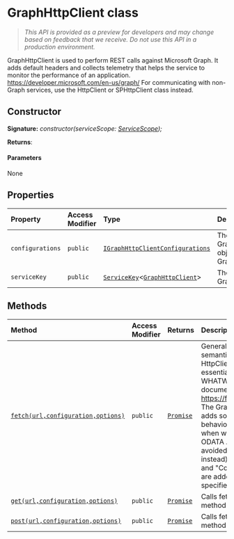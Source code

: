 # GraphHttpClient class





> _This API is provided as a preview for developers and may change based on feedback that we receive.  Do not use this API in a production environment._

GraphHttpClient is used to perform REST calls against Microsoft Graph. It adds default headers and collects telemetry that helps the service to monitor the performance of an application. https://developer.microsoft.com/en-us/graph/ For communicating with non-Graph services, use the HttpClient or SPHttpClient class instead.


## Constructor


**Signature:** _constructor(serviceScope: [ServiceScope](../../sp-core-library/class/servicescope.md));_

**Returns**: 



#### Parameters
None


## Properties

| Property	   | Access Modifier | Type	| Description|
|:-------------|:----|:-------|:-----------|
|`configurations`     | `public` | [`IGraphHttpClientConfigurations`](../../sp-http/interface/igraphhttpclientconfigurations.md) | The standard predefined GraphHttpClientConfiguration objects for use with the GraphHttpClient class. |
|`serviceKey`     | `public` | [`ServiceKey`](../../sp-core-library/class/servicekey.md)<[`GraphHttpClient`](../../sp-http/class/graphhttpclient.md)> | The service key for GraphHttpClient. |




## Methods

| Method	   | Access Modifier | Returns	| Description|
|:-------------|:----|:-------|:-----------|
|[`fetch(url,configuration,options)`](fetch-graphhttpclient.md)     | `public` | [`Promise`](../../web-apis/class/promise.md)<GraphHttpClientResponse> | Generally, the parameters and semantics for HttpClient.fetch() are essentially the same as the WHATWG API standard that is documented here: https://fetch.spec.whatwg.org/ The GraphHttpClient subclass adds some additional behaviors that are convenient when working with SharePoint ODATA API's (which can be avoided by using HttpClient instead): - Default "Accept" and "Content-Type" headers are added if not explicitly specified. |
|[`get(url,configuration,options)`](get-graphhttpclient.md)     | `public` | [`Promise`](../../web-apis/class/promise.md)<GraphHttpClientResponse> | Calls fetch(), but sets the method to 'GET'. |
|[`post(url,configuration,options)`](post-graphhttpclient.md)     | `public` | [`Promise`](../../web-apis/class/promise.md)<GraphHttpClientResponse> | Calls fetch(), but sets the method to 'POST'. |





